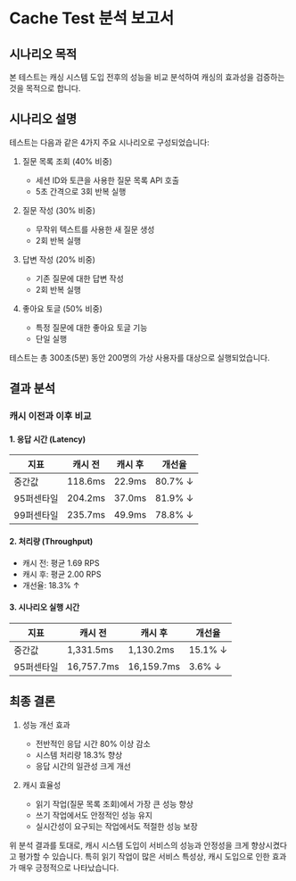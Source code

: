 # Cache Test 분석 보고서

## 시나리오 목적

본 테스트는 캐싱 시스템 도입 전후의 성능을 비교 분석하여 캐싱의 효과성을 검증하는 것을 목적으로 합니다.

## 시나리오 설명

테스트는 다음과 같은 4가지 주요 시나리오로 구성되었습니다:

1. 질문 목록 조회 (40% 비중)

    - 세션 ID와 토큰을 사용한 질문 목록 API 호출
    - 5초 간격으로 3회 반복 실행

2. 질문 작성 (30% 비중)

    - 무작위 텍스트를 사용한 새 질문 생성
    - 2회 반복 실행

3. 답변 작성 (20% 비중)

    - 기존 질문에 대한 답변 작성
    - 2회 반복 실행

4. 좋아요 토글 (50% 비중)
    - 특정 질문에 대한 좋아요 토글 기능
    - 단일 실행

테스트는 총 300초(5분) 동안 200명의 가상 사용자를 대상으로 실행되었습니다.

## 결과 분석

### 캐시 이전과 이후 비교

#### 1. 응답 시간 (Latency)

| 지표       | 캐시 전 | 캐시 후 | 개선율  |
| ---------- | ------- | ------- | ------- |
| 중간값     | 118.6ms | 22.9ms  | 80.7% ↓ |
| 95퍼센타일 | 204.2ms | 37.0ms  | 81.9% ↓ |
| 99퍼센타일 | 235.7ms | 49.9ms  | 78.8% ↓ |

#### 2. 처리량 (Throughput)

-   캐시 전: 평균 1.69 RPS
-   캐시 후: 평균 2.00 RPS
-   개선율: 18.3% ↑

#### 3. 시나리오 실행 시간

| 지표       | 캐시 전    | 캐시 후    | 개선율  |
| ---------- | ---------- | ---------- | ------- |
| 중간값     | 1,331.5ms  | 1,130.2ms  | 15.1% ↓ |
| 95퍼센타일 | 16,757.7ms | 16,159.7ms | 3.6% ↓  |

## 최종 결론

1. 성능 개선 효과

    - 전반적인 응답 시간 80% 이상 감소
    - 시스템 처리량 18.3% 향상
    - 응답 시간의 일관성 크게 개선

2. 캐시 효율성

    - 읽기 작업(질문 목록 조회)에서 가장 큰 성능 향상
    - 쓰기 작업에서도 안정적인 성능 유지
    - 실시간성이 요구되는 작업에서도 적절한 성능 보장

위 분석 결과를 토대로, 캐시 시스템 도입이 서비스의 성능과 안정성을 크게 향상시켰다고 평가할 수 있습니다. 특히 읽기 작업이 많은 서비스 특성상, 캐시 도입으로 인한 효과가 매우 긍정적으로 나타났습니다.
